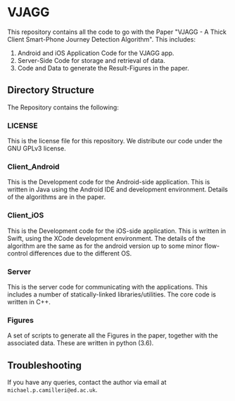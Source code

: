 # VJAGG

This repository contains all the code to go with the Paper "VJAGG - A Thick Client Smart-Phone Journey Detection Algorithm". This includes:
 1. Android and iOS Application Code for the VJAGG app.
 2. Server-Side Code for storage and retrieval of data.
 3. Code and Data to generate the Result-Figures in the paper.

## Directory Structure

The Repository contains the following:

### LICENSE
 This is the license file for this repository. We distribute our code under the GNU GPLv3 license.

### Client_Android
 This is the Development code for the Android-side application. This is written in Java using the Android IDE and development environment. Details of the algorithms are in the paper.

### Client_iOS
 This is the Development code for the iOS-side application. This is written in Swift, using the XCode development environment. The details of the algorithm are the same as for the android version up to some minor flow-control differences due to the different OS.

### Server
 This is the server code for communicating with the applications. This includes a number of statically-linked libraries/utilities. The core code is written in C++.

### Figures
 A set of scripts to generate all the Figures in the paper, together with the associated data. These are written in python (3.6).

## Troubleshooting

If you have any queries, contact the author via email at `michael.p.camilleri@ed.ac.uk`.
